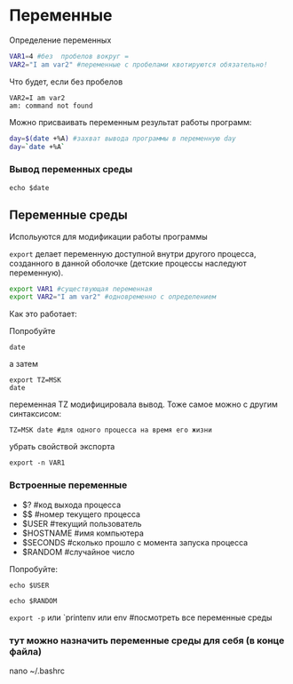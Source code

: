 # Переменные 

Определение переменных

```bash
VAR1=4 #без  пробелов вокруг =
VAR2="I am var2" #переменные с пробелами квотируются обязательно!
```

Что будет, если без пробелов

```
VAR2=I am var2
am: command not found
```

Можно присваивать переменным результат работы программ:

```bash
day=$(date +%A) #захват вывода программы в переменную day
day=`date +%A`
```

### Вывод переменных среды


`echo $date`

## Переменные среды

Испольуются для модификации работы программы

`export` делает переменную доступной внутри другого процесса, созданного в данной оболочке (детские процессы наследуют переменную). 

```bash
export VAR1 #существующая переменная
export VAR2="I am var2" #одновременно с определением
```

Как это работает:

Попробуйте

`date`

а затем

```
export TZ=MSK
date
```

переменная TZ модифицировала вывод. Тоже самое можно с другим синтаксисом:

```
TZ=MSK date #для одного процесса на время его жизни
```

убрать свойствой экспорта
```
export -n VAR1
```

### Встроенные переменные

* $? #код выхода процесса
* $$ #номер текущего  процесса
* $USER #текущий пользователь
* $HOSTNAME #имя компьютера
* $SECONDS #сколько прошло с момента запуска процесса
* $RANDOM #случайное число

Попробуйте:

`echo $USER`

`echo $RANDOM`


`export -p` или `printenv или env #посмотреть все переменные среды

### тут можно назначить переменные среды для себя (в конце файла)
nano ~/.bashrc

